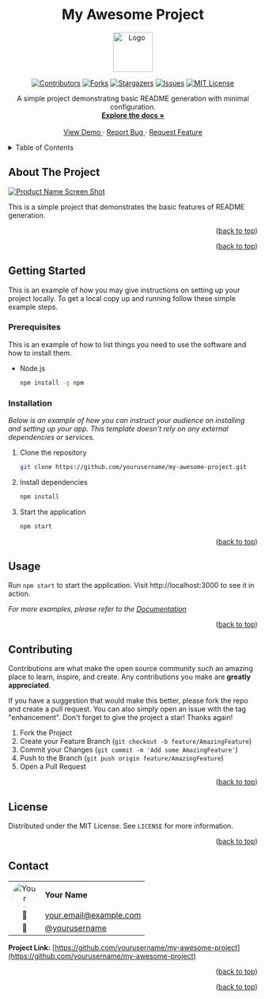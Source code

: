 <!--
*** Thanks for checking out the Best-README-Template. If you have a suggestion
*** that would make this better, please fork the repo and create a pull request
*** or simply open an issue with the tag "enhancement".
*** Don't forget to give the project a star!
*** Thanks again! Now go create something AMAZING! :D
-->
<!-- PROJECT LOGO AND TITLE -->
<!-- Improved compatibility of back to top link:
See: https://github.com/othneildrew/Best-README-Template/pull/73 -->
<a id="readme-top"></a>
<div align="center">
  <h1>My Awesome Project</h1>
  <a href="https://github.com/yourusername/my-awesome-project">
    <img src="assets/logo.png" alt="Logo" width="80" height="80">
  </a>
</div>

<!-- PROJECT SHIELDS -->
<!--
*** I'm using markdown "reference style" links for readability.
*** Reference links are enclosed in brackets [ ] instead of parentheses ( ).
*** See the bottom of this document for the declaration of the reference variables
*** for contributors-url, forks-url, etc. This is an optional,
*** concise syntax you may use.
*** https://www.markdownguide.org/basic-syntax/#reference-style-links
-->

<div align="center">

[![Contributors][contributors-shield]][contributors-url]
[![Forks][forks-shield]][forks-url]
[![Stargazers][stars-shield]][stars-url]
[![Issues][issues-shield]][issues-url]
[![MIT License][license-shield]][license-url]
</div>
<!-- PROJECT DESCRIPTION -->

<div align="center">
  <p align="center">
    A simple project demonstrating basic README generation with minimal configuration.
    <br />
    <a href="https://github.com/yourusername/my-awesome-project">
      <strong>Explore the docs »</strong>
    </a>
    <br />
    <br />
    <a href="https://github.com/yourusername/my-awesome-project">
      View Demo
    </a>
    ·
    <a href="https://github.com/yourusername/my-awesome-project/issues/new?labels=bug&template=bug-report---.md">
      Report Bug
    </a>
    ·
    <a href="https://github.com/yourusername/my-awesome-project/issues/new?labels=enhancement&template=feature-request---.md">
      Request Feature
    </a>
  </p>
</div>

<!-- TABLE OF CONTENTS -->

<details>
  <summary>Table of Contents</summary>
  <ol>
    <li>
      <a href="#about-the-project">About The Project</a>
    </li>
    <li>
      <a href="#getting-started">Getting Started</a>
      <ul>
        <li><a href="#prerequisites">Prerequisites</a></li>
        <li><a href="#installation">Installation</a></li>
      </ul>
    </li>
    <li><a href="#usage">Usage</a></li>

    <li><a href="#contributing">Contributing</a></li>
    <li><a href="#license">License</a></li>
    <li><a href="#contact">Contact</a></li>

    <li><a href="docs/FAQ.md">FAQ</a></li>
  </ol>
</details>

<!-- ABOUT THE PROJECT -->

## About The Project

[![Product Name Screen Shot][product-screenshot]](https://example.com)

This is a simple project that demonstrates the basic features of README generation.

<p align="right">(<a href="#readme-top">back to top</a>)</p>

<p align="right">(<a href="#readme-top">back to top</a>)</p>

<!-- GETTING STARTED -->

## Getting Started

This is an example of how you may give instructions on setting up your project
locally. To get a local copy up and running follow these simple example steps.

### Prerequisites

This is an example of how to list things you need to use the software and how
to install them.

- Node.js

  ```sh
  npm install -g npm
  ```

### Installation

_Below is an example of how you can instruct your audience on installing and
setting up your app. This template doesn't rely on any external dependencies
or services._

1. Clone the repository

   ```sh
   git clone https://github.com/yourusername/my-awesome-project.git
   ```

2. Install dependencies

   ```sh
   npm install
   ```

3. Start the application

   ```sh
   npm start
   ```

<p align="right">(<a href="#readme-top">back to top</a>)</p>

<!-- USAGE EXAMPLES -->

## Usage

Run `npm start` to start the application. Visit http://localhost:3000 to see it in action.

_For more examples, please refer to the [Documentation](https://example.com)_

<p align="right">(<a href="#readme-top">back to top</a>)</p>

<!-- ROADMAP -->
<!-- CONTRIBUTING -->

## Contributing

Contributions are what make the open source community such an amazing place to
learn, inspire, and create. Any contributions you make are **greatly appreciated**.

If you have a suggestion that would make this better, please fork the repo and
create a pull request. You can also simply open an issue with the tag
"enhancement". Don't forget to give the project a star! Thanks again!

1. Fork the Project
2. Create your Feature Branch (`git checkout -b feature/AmazingFeature`)
3. Commit your Changes (`git commit -m 'Add some AmazingFeature'`)
4. Push to the Branch (`git push origin feature/AmazingFeature`)
5. Open a Pull Request

<p align="right">(<a href="#readme-top">back to top</a>)</p>

<!-- LICENSE -->

## License

Distributed under the MIT License. See `LICENSE` for more information.

<p align="right">(<a href="#readme-top">back to top</a>)</p>

<!-- CONTACT -->

## Contact

| | |
|:---:|:---|
| <img src="https://github.com/yourusername.png" alt="Your Name" width="50" height="50" style="border-radius: 50%;"> | **Your Name** |
| 📧 | [your.email@example.com](mailto:your.email@example.com) |
| 🐙 | [@yourusername](https://github.com/yourusername) |

**Project Link:** [https://github.com/yourusername/my-awesome-project](https://github.com/yourusername/my-awesome-project)

<p align="right">(<a href="#readme-top">back to top</a>)</p>

<!-- ACKNOWLEDGMENTS -->

<p align="right">(<a href="#readme-top">back to top</a>)</p>

<!-- MARKDOWN LINKS & IMAGES -->
<!-- https://www.markdownguide.org/basic-syntax/#reference-style-links -->

[contributors-shield]: https://img.shields.io/github/contributors/yourusername/my-awesome-project.svg?style=for-the-badge
[contributors-url]: https://github.com/yourusername/my-awesome-project/graphs/contributors
[forks-shield]: https://img.shields.io/github/forks/yourusername/my-awesome-project.svg?style=for-the-badge
[forks-url]: https://github.com/yourusername/my-awesome-project/network/members
[stars-shield]: https://img.shields.io/github/stars/yourusername/my-awesome-project.svg?style=for-the-badge
[stars-url]: https://github.com/yourusername/my-awesome-project/stargazers
[issues-shield]: https://img.shields.io/github/issues/yourusername/my-awesome-project.svg?style=for-the-badge
[issues-url]: https://github.com/yourusername/my-awesome-project/issues
[license-shield]: https://img.shields.io/github/license/yourusername/my-awesome-project.svg?style=for-the-badge
[license-url]: https://github.com/yourusername/my-awesome-project/blob/master/LICENSE
[product-screenshot]: assets/screenshot.png
